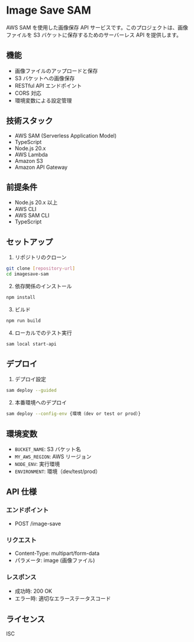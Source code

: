 # Image Save SAM

AWS SAM を使用した画像保存 API サービスです。このプロジェクトは、画像ファイルを S3 バケットに保存するためのサーバーレス API を提供します。

## 機能

- 画像ファイルのアップロードと保存
- S3 バケットへの画像保存
- RESTful API エンドポイント
- CORS 対応
- 環境変数による設定管理

## 技術スタック

- AWS SAM (Serverless Application Model)
- TypeScript
- Node.js 20.x
- AWS Lambda
- Amazon S3
- Amazon API Gateway

## 前提条件

- Node.js 20.x 以上
- AWS CLI
- AWS SAM CLI
- TypeScript

## セットアップ

1. リポジトリのクローン

```bash
git clone [repository-url]
cd imagesave-sam
```

2. 依存関係のインストール

```bash
npm install
```

3. ビルド

```bash
npm run build
```

4. ローカルでのテスト実行

```bash
sam local start-api
```

## デプロイ

1. デプロイ設定

```bash
sam deploy --guided
```

2. 本番環境へのデプロイ

```bash
sam deploy --config-env {環境（dev or test or prod）}
```

## 環境変数

- `BUCKET_NAME`: S3 バケット名
- `MY_AWS_REGION`: AWS リージョン
- `NODE_ENV`: 実行環境
- `ENVIRONMENT`: 環境（dev/test/prod）

## API 仕様

### エンドポイント

- POST /image-save

### リクエスト

- Content-Type: multipart/form-data
- パラメータ: image (画像ファイル)

### レスポンス

- 成功時: 200 OK
- エラー時: 適切なエラーステータスコード

## ライセンス

ISC
